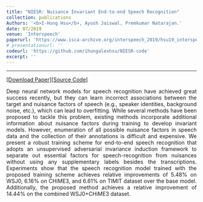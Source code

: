 ```yaml
---
title: "NIESR: Nuisance Invariant End-to-end Speech Recognition"
collection: publications
Authors: '<b>I-Hung Hsu</b>, Ayush Jaiswal, Premkumar Natarajan.'
date: 07/2019
venue: 'Interspeech'
paperurl: 'https://www.isca-archive.org/interspeech_2019/hsu19_interspeech.html'
# presentationurl: ''
codeurl: 'https://github.com/ihungalexhsu/NIESR-code'
excerpt: ''
---
```

---
<a href='https://www.isca-archive.org/interspeech_2019/hsu19_interspeech.html' target="_blank">[Download Paper]</a><a href='https://github.com/ihungalexhsu/NIESR-code' target="_blank">[Source Code]</a>

<p align="justify">
Deep neural network models for speech recognition have achieved great success recently, but they can learn incorrect associations between the target and nuisance factors of speech (e.g., speaker identities, background noise, etc.), which can lead to overfitting. While several methods have been proposed to tackle this problem, existing methods incorporate additional information about nuisance factors during training to develop invariant models. However, enumeration of all possible nuisance factors in speech data and the collection of their annotations is difficult and expensive. We present a robust training scheme for end-to-end speech recognition that adopts an unsupervised adversarial invariance induction framework to separate out essential factors for speech-recognition from nuisances without using any supplementary labels besides the transcriptions. Experiments show that the speech recognition model trained with the proposed training scheme achieves relative improvements of 5.48% on WSJ0, 6.16% on CHiME3, and 6.61% on TIMIT dataset over the base model. Additionally, the proposed method achieves a relative improvement of 14.44% on the combined WSJ0+CHiME3 dataset.
</p>
